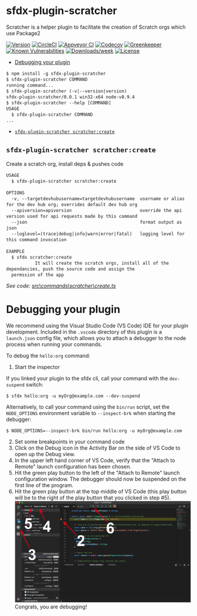 sfdx-plugin-scratcher
=====================

Scratcher is a helper plugin to facilitate the creation of Scratch orgs which use Package2

[![Version](https://img.shields.io/npm/v/sfdx-plugin-scratcher.svg)](https://npmjs.org/package/sfdx-plugin-scratcher)
[![CircleCI](https://circleci.com/gh/depill/sfdx-plugin-scratcher/tree/master.svg?style=shield)](https://circleci.com/gh/depill/sfdx-plugin-scratcher/tree/master)
[![Appveyor CI](https://ci.appveyor.com/api/projects/status/github/depill/sfdx-plugin-scratcher?branch=master&svg=true)](https://ci.appveyor.com/project/heroku/sfdx-plugin-scratcher/branch/master)
[![Codecov](https://codecov.io/gh/depill/sfdx-plugin-scratcher/branch/master/graph/badge.svg)](https://codecov.io/gh/depill/sfdx-plugin-scratcher)
[![Greenkeeper](https://badges.greenkeeper.io/depill/sfdx-plugin-scratcher.svg)](https://greenkeeper.io/)
[![Known Vulnerabilities](https://snyk.io/test/github/depill/sfdx-plugin-scratcher/badge.svg)](https://snyk.io/test/github/depill/sfdx-plugin-scratcher)
[![Downloads/week](https://img.shields.io/npm/dw/sfdx-plugin-scratcher.svg)](https://npmjs.org/package/sfdx-plugin-scratcher)
[![License](https://img.shields.io/npm/l/sfdx-plugin-scratcher.svg)](https://github.com/depill/sfdx-plugin-scratcher/blob/master/package.json)

<!-- toc -->
* [Debugging your plugin](#debugging-your-plugin)
<!-- tocstop -->
<!-- install -->
<!-- usage -->
```sh-session
$ npm install -g sfdx-plugin-scratcher
$ sfdx-plugin-scratcher COMMAND
running command...
$ sfdx-plugin-scratcher (-v|--version|version)
sfdx-plugin-scratcher/0.0.1 win32-x64 node-v8.9.4
$ sfdx-plugin-scratcher --help [COMMAND]
USAGE
  $ sfdx-plugin-scratcher COMMAND
...
```
<!-- usagestop -->
<!-- commands -->
* [`sfdx-plugin-scratcher scratcher:create`](#sfdx-plugin-scratcher-scratchercreate)

## `sfdx-plugin-scratcher scratcher:create`

Create a scratch org, install deps & pushes code

```
USAGE
  $ sfdx-plugin-scratcher scratcher:create

OPTIONS
  -v, --targetdevhubusername=targetdevhubusername  username or alias for the dev hub org; overrides default dev hub org
  --apiversion=apiversion                          override the api version used for api requests made by this command
  --json                                           format output as json
  --loglevel=(trace|debug|info|warn|error|fatal)   logging level for this command invocation

EXAMPLE
  $ sfdx scratcher:create
           It will create the scratch orgs, install all of the dependancies, push the source code and assign the 
  permssion of the app
```

_See code: [src\commands\scratcher\create.ts](https://github.com/depill/sfdx-plugin-scratcher/blob/v0.0.1/src\commands\scratcher\create.ts)_
<!-- commandsstop -->
<!-- debugging-your-plugin -->
# Debugging your plugin
We recommend using the Visual Studio Code (VS Code) IDE for your plugin development. Included in the `.vscode` directory of this plugin is a `launch.json` config file, which allows you to attach a debugger to the node process when running your commands.

To debug the `hello:org` command: 
1. Start the inspector
  
If you linked your plugin to the sfdx cli, call your command with the `dev-suspend` switch: 
```sh-session
$ sfdx hello:org -u myOrg@example.com --dev-suspend
```
  
Alternatively, to call your command using the `bin/run` script, set the `NODE_OPTIONS` environment variable to `--inspect-brk` when starting the debugger:
```sh-session
$ NODE_OPTIONS=--inspect-brk bin/run hello:org -u myOrg@example.com
```

2. Set some breakpoints in your command code
3. Click on the Debug icon in the Activity Bar on the side of VS Code to open up the Debug view.
4. In the upper left hand corner of VS Code, verify that the "Attach to Remote" launch configuration has been chosen.
5. Hit the green play button to the left of the "Attach to Remote" launch configuration window. The debugger should now be suspended on the first line of the program. 
6. Hit the green play button at the top middle of VS Code (this play button will be to the right of the play button that you clicked in step #5).
<br><img src=".images/vscodeScreenshot.png" width="480" height="278"><br>
Congrats, you are debugging!
